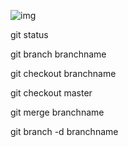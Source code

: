 ![img](https://www.runoob.com/wp-content/uploads/2015/02/git-command.jpg)

git status	<!--查看仓库当前的状态，显示有变更的文件。-->

git branch branchname <!--创建新分支-->

git checkout branchname <!--切换分支到branchname-->

<!--将分支更改合并到主分支-->

git checkout master 

git merge branchname

git branch -d branchname<!--删除分支-->

